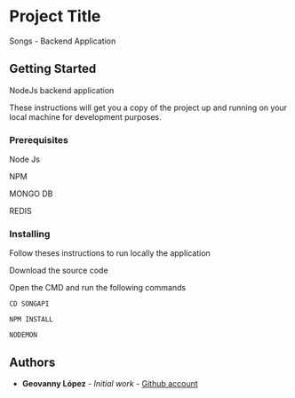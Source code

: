 # Project Title

Songs - Backend Application

## Getting Started

NodeJs backend application

These instructions will get you a copy of the project up and running on your local machine for development purposes. 

### Prerequisites

Node Js

NPM

MONGO DB

REDIS

### Installing

Follow theses instructions to run locally the application

Download the source code

Open the CMD and run the following commands

```
CD SONGAPI

NPM INSTALL

NODEMON

```

## Authors

* **Geovanny López** - *Initial work* - [Github account](https://github.com/GeovannyLopez)
